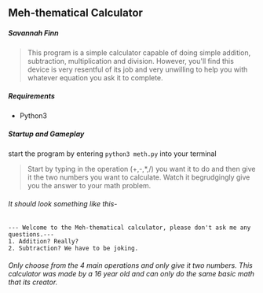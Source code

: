 ## Meh-thematical Calculator
##### Savannah Finn
> This program is a simple calculator capable of doing simple addition, subtraction, multiplication and division. However, you'll find this device is very resentful of its job and very unwilling to help you with whatever equation you ask it to complete.
##### Requirements
* Python3
##### Startup and Gameplay
start the program by entering ```python3 meth.py``` into your terminal
> Start by typing in the operation (+,-,*,/) you want it to do and then give it the two numbers you want to calculate. Watch it begrudgingly give you the answer to your math problem.
###### It should look something like this-
```
--- Welcome to the Meh-thematical calculator, please don't ask me any questions.---
1. Addition? Really?
2. Subtraction? We have to be joking.
```

###### Only choose from the 4 main operations and only give it two numbers. This calculator was made by a 16 year old and can only do the same basic math that its creator.
